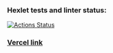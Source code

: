 ### Hexlet tests and linter status:
[![Actions Status](https://github.com/peperopuripuri/frontend-project-12/workflows/hexlet-check/badge.svg)](https://github.com/peperopuripuri/frontend-project-12/actions)

### [Vercel link](https://frontend-project-12-4rsambbbc-peperopuripuri.vercel.app/)